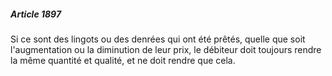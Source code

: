 ##### Article 1897

Si ce sont des lingots ou des denrées qui ont été prêtés, quelle que soit l'augmentation ou la diminution de leur prix, le débiteur doit toujours rendre la même quantité et qualité, et ne doit rendre que cela.


